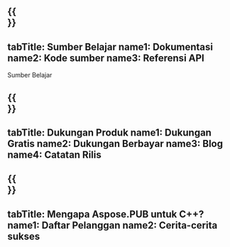 ﻿---
translation: true
deploy: false
---

{{<section learningresources>}}
---
tabTitle: Sumber Belajar
name1: Dokumentasi
name2: Kode sumber
name3: Referensi API
---

Sumber Belajar

{{<section support>}}
---
tabTitle: Dukungan Produk
name1: Dukungan Gratis
name2: Dukungan Berbayar
name3: Blog
name4: Catatan Rilis
---

{{<section why>}}
---
tabTitle: Mengapa Aspose.PUB untuk C++?
name1: Daftar Pelanggan
name2: Cerita-cerita sukses
---